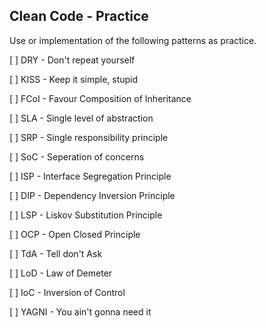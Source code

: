 Clean Code - Practice
--------------------

Use or implementation of the following patterns as practice.

[ ] DRY - Don't repeat yourself

[ ] KISS - Keep it simple, stupid

[ ] FCoI - Favour Composition of Inheritance

[ ] SLA - Single level of abstraction

[ ] SRP - Single responsibility principle

[ ] SoC - Seperation of concerns

[ ] ISP - Interface Segregation Principle

[ ] DIP - Dependency Inversion Principle

[ ] LSP - Liskov Substitution Principle

[ ] OCP - Open Closed Principle

[ ] TdA - Tell don't Ask

[ ] LoD - Law of Demeter

[ ] IoC - Inversion of Control

[ ] YAGNI - You ain't gonna need it
